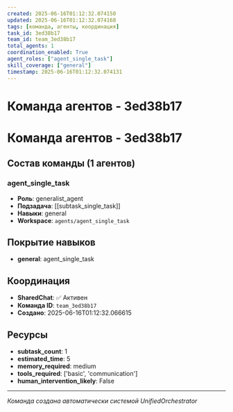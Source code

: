 ```yaml
---
created: 2025-06-16T01:12:32.074150
updated: 2025-06-16T01:12:32.074168
tags: [команда, агенты, координация]
task_id: 3ed38b17
team_id: team_3ed38b17
total_agents: 1
coordination_enabled: True
agent_roles: ["agent_single_task"]
skill_coverage: ["general"]
timestamp: 2025-06-16T01:12:32.074131
---
```


# Команда агентов - 3ed38b17

# Команда агентов - 3ed38b17

## Состав команды (1 агентов)

### agent_single_task

- **Роль**: generalist_agent
- **Подзадача**: [[subtask_single_task]]
- **Навыки**: general
- **Workspace**: `agents/agent_single_task`

## Покрытие навыков

- **general**: agent_single_task


## Координация

- **SharedChat**: ✅ Активен
- **Команда ID**: `team_3ed38b17`
- **Создано**: 2025-06-16T01:12:32.066615

## Ресурсы

- **subtask_count**: 1
- **estimated_time**: 5
- **memory_required**: medium
- **tools_required**: ['basic', 'communication']
- **human_intervention_likely**: False


---
*Команда создана автоматически системой UnifiedOrchestrator*
